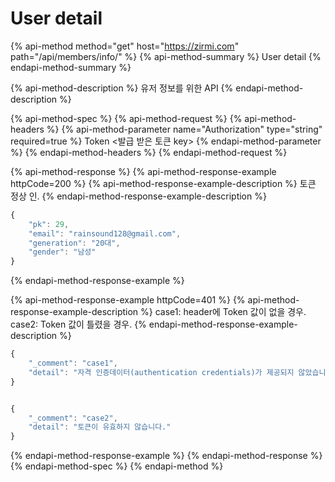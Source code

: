 # User detail

{% api-method method="get" host="https://zirmi.com" path="/api/members/info/" %}
{% api-method-summary %}
User detail
{% endapi-method-summary %}

{% api-method-description %}
 유저 정보를 위한 API 
{% endapi-method-description %}

{% api-method-spec %}
{% api-method-request %}
{% api-method-headers %}
{% api-method-parameter name="Authorization" type="string" required=true %}
Token &lt;발급 받은 토큰 key&gt; 
{% endapi-method-parameter %}
{% endapi-method-headers %}
{% endapi-method-request %}

{% api-method-response %}
{% api-method-response-example httpCode=200 %}
{% api-method-response-example-description %}
토큰 정상 인.
{% endapi-method-response-example-description %}

```javascript
{
    "pk": 29,
    "email": "rainsound128@gmail.com",
    "generation": "20대",
    "gender": "남성"
}
```
{% endapi-method-response-example %}

{% api-method-response-example httpCode=401 %}
{% api-method-response-example-description %}
case1: header에 Token 값이 없을 경우.   
case2: Token 값이 틀렸을 경우. 
{% endapi-method-response-example-description %}

```javascript
{   
    "_comment": "case1",
    "detail": "자격 인증데이터(authentication credentials)가 제공되지 않았습니다."
}


{
    "_comment": "case2",
    "detail": "토큰이 유효하지 않습니다."
}
```
{% endapi-method-response-example %}
{% endapi-method-response %}
{% endapi-method-spec %}
{% endapi-method %}



